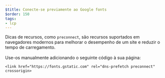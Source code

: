 ```yaml
---
$title: Conecte-se previamente ao Google fonts
$order: 150
tags:
- lcp
---
```


Dicas de recursos, como `preconnect`, são recursos suportados em navegadores modernos para melhorar o desempenho de um site e reduzir o tempo de carregamento. <br><br>Use-os manualmente adicionando o seguinte código à sua página:

```
<link href="https://fonts.gstatic.com" rel="dns-prefetch preconnect" crossorigin>
```
